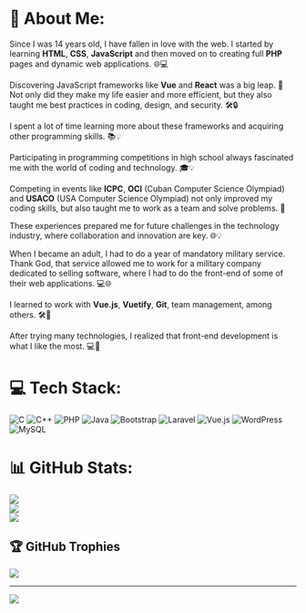 # 💫 About Me:
Since I was 14 years old, I have fallen in love with the web. I started by learning **HTML**, **CSS**, **JavaScript** and then moved on to creating full **PHP** pages and dynamic web applications. 🌐💻<br/>

Discovering JavaScript frameworks like **Vue** and **React** was a big leap. 🚀 Not only did they make my life easier and more efficient, but they also taught me best practices in coding, design, and security. 🛠️🔒<br/>

I spent a lot of time learning more about these frameworks and acquiring other programming skills. 📚💡<br/>

Participating in programming competitions in high school always fascinated me with the world of coding and technology. 🎓💡<br/>

Competing in events like **ICPC**, **OCI** (Cuban Computer Science Olympiad) and **USACO** (USA Computer Science Olympiad) not only improved my coding skills, but also taught me to work as a team and solve problems. 🤝  <br/>

These experiences prepared me for future challenges in the technology industry, where collaboration and innovation are key. 🌐💡<br/>

When I became an adult, I had to do a year of mandatory military service. Thank God, that service allowed me to work for a military company dedicated to selling software, where I had to do the front-end of some of their web applications. 💻🌐<br/>

I learned to work with **Vue.js**, **Vuetify**, **Git**, team management, among others. 🛠️👥<br/>

After trying many technologies, I realized that front-end development is what I like the most. 💻🚀<br/>




# 💻 Tech Stack:
![C](https://img.shields.io/badge/c-%2300599C.svg?style=for-the-badge&logo=c&logoColor=white) ![C++](https://img.shields.io/badge/c++-%2300599C.svg?style=for-the-badge&logo=c%2B%2B&logoColor=white) ![PHP](https://img.shields.io/badge/php-%23777BB4.svg?style=for-the-badge&logo=php&logoColor=white) ![Java](https://img.shields.io/badge/java-%23ED8B00.svg?style=for-the-badge&logo=openjdk&logoColor=white) ![Bootstrap](https://img.shields.io/badge/bootstrap-%238511FA.svg?style=for-the-badge&logo=bootstrap&logoColor=white) ![Laravel](https://img.shields.io/badge/laravel-%23FF2D20.svg?style=for-the-badge&logo=laravel&logoColor=white) ![Vue.js](https://img.shields.io/badge/vue.js-%2335495e.svg?style=for-the-badge&logo=vuedotjs&logoColor=%234FC08D) ![WordPress](https://img.shields.io/badge/WordPress-%23117AC9.svg?style=for-the-badge&logo=WordPress&logoColor=white) ![MySQL](https://img.shields.io/badge/mysql-%2300000f.svg?style=for-the-badge&logo=mysql&logoColor=white)
# 📊 GitHub Stats:
![](https://github-readme-stats.vercel.app/api?username=freddysae0&theme=tokyonight&hide_border=false&include_all_commits=false&count_private=false)<br/>
![](https://github-readme-streak-stats.herokuapp.com/?user=freddysae0&theme=tokyonight&hide_border=false)<br/>
![](https://github-readme-stats.vercel.app/api/top-langs/?username=freddysae0&theme=tokyonight&hide_border=false&include_all_commits=false&count_private=false&layout=compact)

## 🏆 GitHub Trophies
![](https://github-profile-trophy.vercel.app/?username=freddysae0&theme=nord&no-frame=false&no-bg=true&margin-w=4)

---
[![](https://visitcount.itsvg.in/api?id=freddysae0&icon=0&color=0)](https://visitcount.itsvg.in)

<!-- Proudly created with GPRM ( https://gprm.itsvg.in ) -->

<!--
**freddysae0/freddysae0** is a ✨ _special_ ✨ repository because its `README.md` (this file) appears on your GitHub profile.

Here are some ideas to get you started:

- 🔭 I’m currently working on ...
- 🌱 I’m currently learning ...
- 👯 I’m looking to collaborate on ...
- 🤔 I’m looking for help with ...
- 💬 Ask me about ...
- 📫 How to reach me: ...
- 😄 Pronouns: ...
- ⚡ Fun fact: ...
-->
